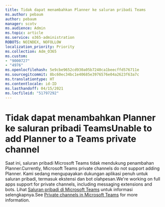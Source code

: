 ```yaml
---
title: Tidak dapat menambahkan Planner ke saluran pribadi Teams
ms.author: pebaum
author: pebaum
manager: scotv
ms.audience: Admin
ms.topic: article
ms.service: o365-administration
ROBOTS: NOINDEX, NOFOLLOW
localization_priority: Priority
ms.collection: Adm_O365
ms.custom:
- "9000727"
- "4976"
ms.openlocfilehash: 5e9cbe9652cd930a05b7240ca1beecffd576711e
ms.sourcegitcommit: 8bc60ec34bc1e40685e3976576e04a2623f63a7c
ms.translationtype: HT
ms.contentlocale: id-ID
ms.lasthandoff: 04/15/2021
ms.locfileid: "51797292"
---
```

# <a name="unable-to-add-planner-to-a-teams-private-channel"></a><span data-ttu-id="5fb31-102">Tidak dapat menambahkan Planner ke saluran pribadi Teams</span><span class="sxs-lookup"><span data-stu-id="5fb31-102">Unable to add Planner to a Teams private channel</span></span>

<span data-ttu-id="5fb31-103">Saat ini, saluran pribadi Microsoft Teams tidak mendukung penambahan Planner.</span><span class="sxs-lookup"><span data-stu-id="5fb31-103">Currently, Microsoft Teams private channels do not support adding Planner.</span></span>  <span data-ttu-id="5fb31-104">Kami sedang mengupayakan dukungan aplikasi penuh untuk saluran pribadi, termasuk ekstensi dan bot olahpesan.</span><span class="sxs-lookup"><span data-stu-id="5fb31-104">We're working on full apps support for private channels, including messaging extensions and bots.</span></span> <span data-ttu-id="5fb31-105">Lihat [Saluran pribadi di Microsoft Teams](https://docs.microsoft.com/microsoftteams/private-channels#what-you-need-to-know-about-private-channels) untuk informasi selengkapnya.</span><span class="sxs-lookup"><span data-stu-id="5fb31-105">See [Private channels in Microsoft Teams](https://docs.microsoft.com/microsoftteams/private-channels#what-you-need-to-know-about-private-channels) for more information.</span></span>

